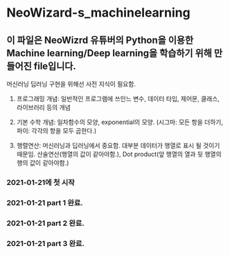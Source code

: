 # NeoWizard-s_machinelearning

## 이 파일은 NeoWizrd 유튜버의 Python을 이용한 Machine learning/Deep learning을 학습하기 위해 만들어진 file입니다.

머신러닝 딥러닝 구현을 위해선 사전 지식이 필요함.

1. 프로그래밍 개념: 일반적인 프로그램에 쓰인느 변수, 데이터 타입, 제어문, 클래스, 라이브러리 등의 개념

2. 기본 수학 개념: 일차함수의 모양, exponential의 모양. (시그마: 모든 항을 더하기,파이: 각각의 항을 모두 곱한다.)

3. 행렬연산: 머신러닝과 딥러닝에서 중요함. 대부분 데이터가 행열로 표시 될 것이기 때문임. 산술연산(행열의 값이 같아야함.), Dot product(앞 행열의 열과 뒷 행열의 행의 값이 같아야함.)

### 2021-01-21에 첫 시작

### 2021-01-21 part 1 완료. 
### 2021-01-21 part 2 완료.
### 2021-01-21 part 3 완료.
